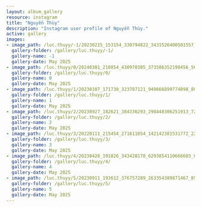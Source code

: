 ```yaml
---
layout: album_gallery
resource: instagram
title: "Nguyễn Thùy"
description: "Instagram user profile of Nguyễn Thùy."
active: gallery
images: 
- image_path: /luc.thuyy/-1/20230215_153154_330794822_3431526400501557_6258329910538261556_n.jpg
  gallery-folder: /gallery/luc.thuyy/-1/
  gallery-name: -1
  gallery-date: May 2025
- image_path: /luc.thuyy/0/20240301_210854_430970305_373586352198456_5657601569309408836_n.jpg
  gallery-folder: /gallery/luc.thuyy/0/
  gallery-name: 0
  gallery-date: May 2025
- image_path: /luc.thuyy/1/20230107_171730_323787121_949666899774098_8075472196912751321_n.jpg
  gallery-folder: /gallery/luc.thuyy/1/
  gallery-name: 1
  gallery-date: May 2025
- image_path: /luc.thuyy/2/20230927_182621_384336293_298448306251913_7292853982749322770_n.jpg
  gallery-folder: /gallery/luc.thuyy/2/
  gallery-name: 2
  gallery-date: May 2025
- image_path: /luc.thuyy/3/20220111_215454_271611854_142142381531772_2295092343327563863_n.jpg
  gallery-folder: /gallery/luc.thuyy/3/
  gallery-name: 3
  gallery-date: May 2025
- image_path: /luc.thuyy/4/20230428_191826_343428178_6293854110666603_8662170612649999199_n.jpg
  gallery-folder: /gallery/luc.thuyy/4/
  gallery-name: 4
  gallery-date: May 2025
- image_path: /luc.thuyy/5/20230911_193612_376757289_263354389871467_8949760728492816641_n.jpg
  gallery-folder: /gallery/luc.thuyy/5/
  gallery-name: 5
  gallery-date: May 2025
---
```

